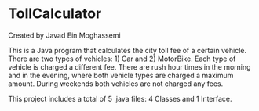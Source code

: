 # TollCalculator
Created by Javad Ein Moghassemi

This is a Java program that calculates the city toll fee of a certain vehicle. There are two types of vehicles: 1) Car and 2) MotorBike. Each type of vehicle is charged a different fee. There are rush hour times in the morning and in the evening, where both vehicle types are charged a maximum amount. During weekends both vehicles are not charged any fees. 

This project includes a total of 5 .java files: 4 Classes and 1 Interface. 
